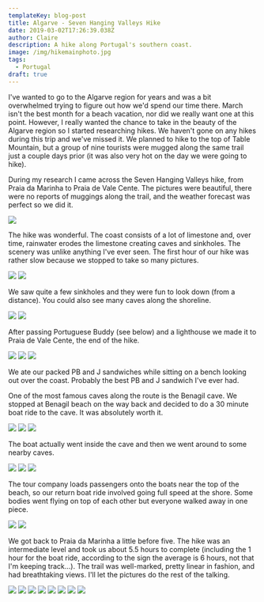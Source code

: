 ```yaml
---
templateKey: blog-post
title: Algarve - Seven Hanging Valleys Hike
date: 2019-03-02T17:26:39.038Z
author: Claire
description: A hike along Portugal's southern coast.
image: /img/hikemainphoto.jpg
tags:
  - Portugal
draft: true
---
```

I've wanted to go to the Algarve region for years and was a bit overwhelmed trying to figure out how we'd spend our time there.  March isn't the best month for a beach vacation, nor did we really want one at this point.  However, I really wanted the chance to take in the beauty of the Algarve region so I started researching hikes.  We haven't gone on any hikes during this trip and we've missed it.  We planned to hike to the top of Table Mountain, but a group of nine tourists were mugged along the same trail just a couple days prior (it was also very hot on the day we were going to hike).  

During my research I came across the Seven Hanging Valleys hike, from Praia da Marinha to Praia de Vale Cente.  The pictures were beautiful, there were no reports of muggings along the trail, and the weather forecast was perfect so we did it.

![](img/algarve/beginningHike.jpg)

The hike was wonderful.  The coast consists of a lot of limestone and, over time, rainwater erodes the limestone creating caves and sinkholes.  The scenery was unlike anything I've ever seen.  The first hour of our hike was rather slow because we stopped to take so many pictures. 

![](img/algarve/beginningHike2.jpg)
![](img/algarve/beginningHike3.jpg)

We saw quite a few sinkholes and they were fun to look down (from a distance).  You could also see many caves along the shoreline. 

![](img/algarve/sinkhole.jpg)
![](img/algarve/sinkhole1.jpg)

 After passing Portuguese Buddy (see below) and a lighthouse we made it to Praia de Vale Cente, the end of the hike. 
 
![](img/algarve/portuguesBuddy.jpg)
![](img/algarve/lighthouseAndCliff.jpg)
![](img/algarve/endOfFirstLeg.jpg)

We ate our packed PB and J sandwiches while sitting on a bench looking out over the coast.  Probably the best PB and J sandwich I've ever had.

One of the most famous caves along the route is the Benagil cave.  We stopped at Benagil beach on the way back and decided to do a 30 minute boat ride to the cave.  It was absolutely worth it. 

![](img/algarve/beachBeforeBoat.jpg)
![](img/algarve/boatBahbeClose.jpg)
![](img/algarve/boatBahbesSelfie.jpg)


The boat actually went inside the cave and then we went around to some nearby caves. 
 
![](img/algarve/boatCaveInside.jpg)
![](img/algarve/boatGuideCave.jpg)
![](img/algarve/boatLeavingCave.jpg)

The tour company loads passengers onto the boats near the top of the beach, so our return boat ride involved going full speed at the shore.  Some bodies went flying on top of each other but everyone walked away in one piece.

![](img/algarve/boatWake.jpg)
![](img/algarve/boatFoam.jpg)

We got back to Praia da Marinha a little before five.  The hike was an intermediate level and took us about 5.5 hours to complete (including the 1 hour for the boat ride, according to the sign the average is 6 hours, not that I'm keeping track...).  The trail was well-marked, pretty linear in fashion, and had breathtaking views.  I'll let the pictures do the rest of the talking.

![](img/algarve/trailMarker.jpg)
![](img/algarve/endPhotos.jpg)
![](img/algarve/endPhotos2.jpg)
![](img/algarve/endPhotos3.jpg)
![](img/algarve/endPhotos4.jpg)
![](img/algarve/endPhotos5.jpg)
![](img/algarve/endPhotos6.jpg)
![](img/algarve/endPhotoHike.jpg)

